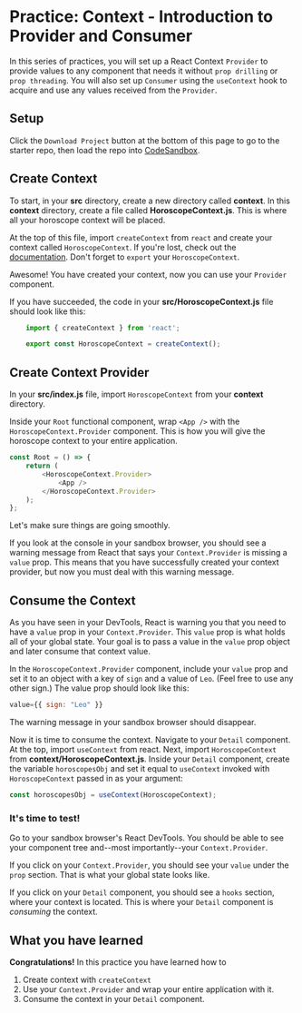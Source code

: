 # Practice: Context - Introduction to Provider and Consumer

In this series of practices, you will set up a React Context `Provider` to
provide values to any component that needs it without `prop drilling` or `prop
threading`. You will also set up `Consumer` using the `useContext` hook to
acquire and use any values received from the `Provider`.

## Setup

Click the `Download Project` button at the bottom of this page to go to the
starter repo, then load the repo into [CodeSandbox].

## Create Context

To start, in your __src__ directory, create a new directory called __context__.
In this __context__ directory, create a file called __HoroscopeContext.js__.
This is where all your horoscope context will be placed.

At the top of this file, import `createContext` from `react` and create your
context called `HoroscopeContext`. If you're lost, check out the
[documentation][create-context]. Don't forget to `export` your
`HoroscopeContext`.

Awesome! You have created your context, now you can use your `Provider`
component.

If you have succeeded, the code in your __src/HoroscopeContext.js__ file should look
like this:

```js
    import { createContext } from 'react';

    export const HoroscopeContext = createContext();

```

## Create Context Provider

In your __src/index.js__ file, import `HoroscopeContext` from your __context__
directory.

Inside your `Root` functional component, wrap `<App />` with the
`HoroscopeContext.Provider` component. This is how you will give the horoscope
context to your entire application.

```js
const Root = () => {
    return (
        <HoroscopeContext.Provider>
            <App />
        </HoroscopeContext.Provider>
    );
};
```

Let's make sure things are going smoothly.

If you look at the console in your sandbox browser, you should see a warning
message from React that says your `Context.Provider` is missing a `value` prop.
This means that you have successfully created your context provider, but now you
must deal with this warning message.

## Consume the Context

As you have seen in your DevTools, React is warning you that you need to have a
`value` prop in your `Context.Provider`. This `value` prop is what holds all of
your global state. Your goal is to pass a value in the `value` prop object and
later consume that context value.

In the `HoroscopeContext.Provider` component, include your `value` prop and set
it to an object with a key of `sign` and a value of `Leo`. (Feel free to use any
other sign.) The value prop should look like this:

```js
value={{ sign: "Leo" }}
```

The warning message in your sandbox browser should disappear.

Now it is time to consume the context. Navigate to your `Detail` component. At
the top, import `useContext` from react. Next, import `HoroscopeContext` from
__context/HoroscopeContext.js__. Inside your `Detail` component, create the
variable `horoscopesObj` and set it equal to `useContext` invoked with
`HoroscopeContext` passed in as your argument:

```js
const horoscopesObj = useContext(HoroscopeContext);
```

### It's time to test!

Go to your sandbox browser's React DevTools. You should be able to see your
component tree and--most importantly--your `Context.Provider`.

If you click on your `Context.Provider`, you should see your `value` under the
`prop` section. That is what your global state looks like.

If you click on your `Detail` component, you should see a `hooks` section, where
your context is located. This is where your `Detail` component is _consuming_
the context.

## What you have learned

**Congratulations!** In this practice you have learned how to

1. Create context with `createContext`
2. Use your `Context.Provider` and wrap your entire application with it.
3. Consume the context in your `Detail` component.

[create-context]: https://reactjs.org/docs/context.html#reactcreatecontext
[CodeSandbox]: https://www.codesandbox.io